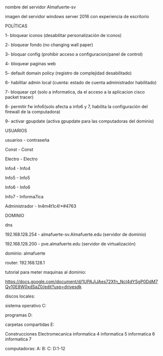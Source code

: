 nombre del servidor 
Almafuerte-sv



imagen del servidor 
windows server 2016 con experiencia de escritorio 

POLÍTICAS 

1- bloquear iconos (desabilitar personalización de iconos)

2- bloquear fondo (no changing wall paper)

3- bloquar config (prohibir acceso a configuracion/panel de control)

4- bloquear paginas web

5- default domain policy (registro de complejidad desabilitado)

6- habilitar admin local (cuenta: estado de cuenta administrador habilitado)

7- bloquear cpt (solo a informatica, da el acceso a la aplicacion cisco packet tracer)

8- permitir fw  info6(solo afecta a info6 y 7, habilita la configuración del firewall de la computadora)

9- activar gpupdate (activa gpupdate para las computadoras del dominio)



USUARIOS

usuarios - contraseña

Const - Const

Electro - Electro

Info4 - Info4

Info5 - Info5

Info6 - Info6

Info7 - Informa7ica 

Administrador - In4m4t1c4!*#4763




DOMINIO

dns 

192.168.128.254 - almafuerte-sv.Almafuerte.edu 
(servidor de dominio)

192.168.128.200 - pve.almafuerte.edu 
(servidor de virtualización)

dominio: almafuerte

router: 192.168.128.1



tutorial para meter maquinas al dominio:

https://docs.google.com/document/d/1UPAJjJAes72Xfn_NcI4dYSgP0DdM7Qy10E8W0xdSaZ0/edit?usp=drivesdk



discos locales:

sistema operativo C:

programas D:

carpetas compartidas E:

Construcciones 
Electromecanica 
informatica 4
informatica 5
informatica 6
informatica 7


computadoras:
A:
B:
C:
D:1-12
